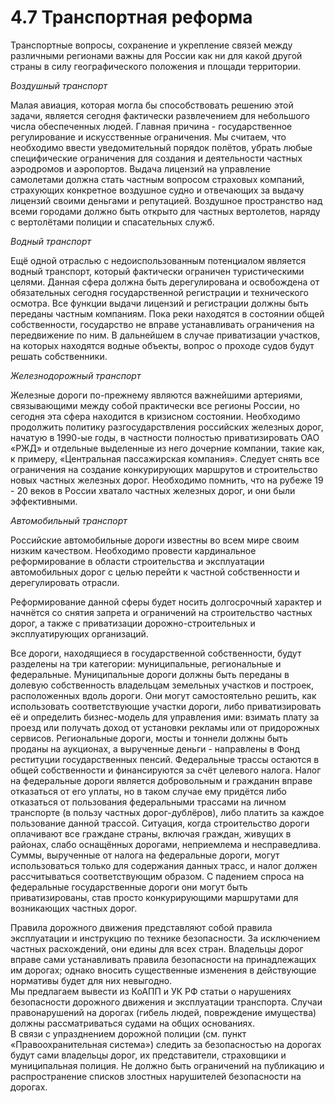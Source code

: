 # 4.7 Транспортная реформа

Транспортные вопросы, сохранение и укрепление связей между различными регионами важны для России как ни для какой другой страны в силу географического положения и площади территории.

_Воздушный транспорт_

Малая авиация, которая могла бы способствовать решению этой задачи, является сегодня фактически развлечением для небольшого числа обеспеченных людей. Главная причина - государственное регулирование и искусственные ограничения. Мы считаем, что необходимо ввести уведомительный порядок полётов, убрать любые специфические ограничения для создания и деятельности частных аэродромов и аэропортов. Выдача лицензий на управление самолетами должна стать частным вопросом страховых компаний, страхующих конкретное воздушное судно и отвечающих за выдачу лицензий своими деньгами и репутацией. Воздушное пространство над всеми городами должно быть открыто для частных вертолетов, наряду с вертолётами полиции и спасательных служб.

_Водный транспорт_

Ещё одной отраслью с недоиспользованным потенциалом является водный транспорт, который фактически ограничен туристическими целями. Данная сфера должна быть дерегулирована и освобождена от обязательных сегодня государственной регистрации и технического осмотра. Все функции выдачи лицензий и регистрации должны быть переданы частным компаниям. Пока реки находятся в состоянии общей собственности, государство не вправе устанавливать ограничения на передвижение по ним. В дальнейшем в случае приватизации участков, на которых находятся водные объекты, вопрос о проходе судов будут решать собственники.

_Железнодорожный транспорт_

Железные дороги по-прежнему являются важнейшими артериями, связывающими между собой практически все регионы России, но сегодня эта сфера находится в кризисном состоянии. Необходимо продолжить политику разгосударствления российских железных дорог, начатую в 1990-ые годы, в частности полностью приватизировать ОАО «РЖД» и отдельные выделенные из него дочерние компании, такие как, к примеру, «Центральная пассажирская компания». Следует снять все ограничения на создание конкурирующих маршрутов и строительство новых частных железных дорог. Необходимо помнить, что на рубеже 19 - 20 веков в России хватало частных железных дорог, и они были эффективными.

_Автомобильный транспорт_

Российские автомобильные дороги известны во всем мире своим низким качеством. Необходимо провести кардинальное реформирование в области строительства и эксплуатации автомобильных дорог с целью перейти к частной собственности и дерегулировать отрасли. 

Реформирование данной сферы будет носить долгосрочный характер и начнётся со снятия запрета и ограничений на строительство частных дорог, а также с приватизации дорожно-строительных и эксплуатирующих организаций. 

Все дороги, находящиеся в государственной собственности, будут разделены на три категории: муниципальные, региональные и федеральные. Муниципальные дороги должны быть переданы в долевую собственность владельцам земельных участков и построек, расположенных вдоль дороги. Они могут самостоятельно решить, как использовать соответствующие участки дороги, либо приватизировать её и определить бизнес-модель для управления ими: взимать плату за проезд или получать доход от установки рекламы или от придорожных сервисов. Региональные дороги, мосты и тоннели должны быть проданы на аукционах, а вырученные деньги - направлены в Фонд реституции государственных пенсий. Федеральные трассы остаются в общей собственности и финансируются за счёт целевого налога. Налог на федеральные дороги является добровольным и гражданин вправе отказаться от его уплаты, но в таком случае ему придётся либо отказаться от пользования федеральными трассами на личном транспорте \(в пользу частных дорог-дублёров\), либо платить за каждое пользование данной трассой. Ситуация, когда строительство дороги оплачивают все граждане страны, включая граждан, живущих в районах, слабо оснащённых дорогами, неприемлема и несправедлива. Суммы, вырученные от налога на федеральные дороги, могут использоваться только для содержания данных трасс, и налог должен рассчитываться соответствующим образом. С падением спроса на федеральные государственные дороги они могут быть приватизированы, став просто конкурирующими маршрутами для возникающих частных дорог. 

Правила дорожного движения представляют собой правила эксплуатации и инструкцию по технике безопасности. За исключением частных расхождений, они едины для всех стран. Владельцы дорог вправе сами устанавливать правила безопасности на принадлежащих им дорогах; однако вносить существенные изменения в действующие нормативы будет для них невыгодно.   
Мы предлагаем вывести из КоАПП и УК РФ статьи о нарушениях безопасности дорожного движения и эксплуатации транспорта. Случаи правонарушений на дорогах \(гибель людей, повреждение имущества\) должны рассматриваться судами на общих основаниях.  
В связи с упразднением дорожной полиции \(см. пункт «Правоохранительная система»\) следить за безопасностью на дорогах будут сами владельцы дорог, их представители, страховщики и муниципальная полиция. Не должно быть ограничений на публикацию и распространение списков злостных нарушителей безопасности на дорогах.

